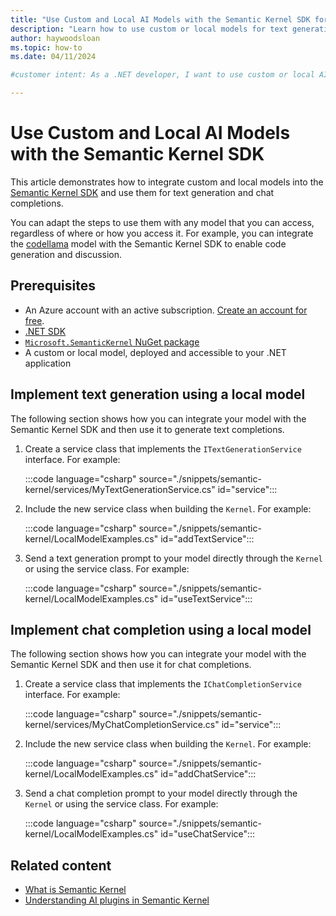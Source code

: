 ```yaml
---
title: "Use Custom and Local AI Models with the Semantic Kernel SDK for .NET"
description: "Learn how to use custom or local models for text generation and chat completions in Semantic Kernel SDK for .NET."
author: haywoodsloan
ms.topic: how-to 
ms.date: 04/11/2024

#customer intent: As a .NET developer, I want to use custom or local AI models with the Semantic Kernel SDK so that I can perform text generation and chat completions using any model available to me.

---
```


# Use Custom and Local AI Models with the Semantic Kernel SDK

This article demonstrates how to integrate custom and local models into the [Semantic Kernel SDK](/semantic-kernel/overview) and use them for text generation and chat completions.

You can adapt the steps to use them with any model that you can access, regardless of where or how you access it. For example, you can integrate the [codellama](https://ollama.com/library/codellama) model with the Semantic Kernel SDK to enable code generation and discussion.

## Prerequisites

* An Azure account with an active subscription. [Create an account for free](https://azure.microsoft.com/free/?WT.mc_id=A261C142F).
* [.NET SDK](https://dotnet.microsoft.com/download/visual-studio-sdks)
* [`Microsoft.SemanticKernel` NuGet package](https://www.nuget.org/packages/Microsoft.SemanticKernel)
* A custom or local model, deployed and accessible to your .NET application

## Implement text generation using a local model

The following section shows how you can integrate your model with the Semantic Kernel SDK and then use it to generate text completions.

1. Create a service class that implements the `ITextGenerationService` interface. For example:

    :::code language="csharp" source="./snippets/semantic-kernel/services/MyTextGenerationService.cs" id="service":::

2. Include the new service class when building the `Kernel`. For example:

    :::code language="csharp" source="./snippets/semantic-kernel/LocalModelExamples.cs" id="addTextService":::

3. Send a text generation prompt to your model directly through the `Kernel` or using the service class. For example:

    :::code language="csharp" source="./snippets/semantic-kernel/LocalModelExamples.cs" id="useTextService":::

## Implement chat completion using a local model

The following section shows how you can integrate your model with the Semantic Kernel SDK and then use it for chat completions.

1. Create a service class that implements the `IChatCompletionService` interface. For example:

    :::code language="csharp" source="./snippets/semantic-kernel/services/MyChatCompletionService.cs" id="service":::

2. Include the new service class when building the `Kernel`. For example:

    :::code language="csharp" source="./snippets/semantic-kernel/LocalModelExamples.cs" id="addChatService":::

3. Send a chat completion prompt to your model directly through the `Kernel` or using the service class. For example:

    :::code language="csharp" source="./snippets/semantic-kernel/LocalModelExamples.cs" id="useChatService":::

## Related content

* [What is Semantic Kernel](/semantic-kernel/overview/)
* [Understanding AI plugins in Semantic Kernel](/semantic-kernel/agents/plugins/?tabs=Csharp)
